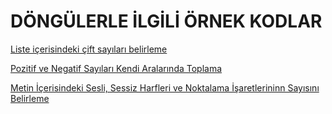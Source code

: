 # DÖNGÜLERLE İLGİLİ ÖRNEK KODLAR
[Liste içerisindeki çift sayıları belirleme](https://github.com/ebrarrkaya/505/blob/206e84efc8d35068492f6d0d5b88f0a9ee9b15b9/cift.py)

[Pozitif ve Negatif Sayıları Kendi Aralarında Toplama](https://github.com/ebrarrkaya/505/blob/206e84efc8d35068492f6d0d5b88f0a9ee9b15b9/pozneg.py)

[Metin İçerisindeki Sesli, Sessiz Harfleri ve Noktalama İşaretlerininn Sayısını Belirleme](https://github.com/ebrarrkaya/505/blob/206e84efc8d35068492f6d0d5b88f0a9ee9b15b9/metin.py)
